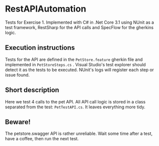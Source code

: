 # RestAPIAutomation
Tests for Exercise 1. Implemented with C# in .Net Core 3.1 using NUnit as a test framework, RestSharp for the API calls and SpecFlow for the gherkins logic.

## Execution instructions

Tests for the API are defined in the `PetStore.feature` gherkin file and implemented in `PetStoreSteps.cs` . Visual Studio's test explorer should detect it as the tests to be executed. NUnit's logs will register each step or issue found.

## Short description

Here we test 4 calls to the pet API. All API call logic is stored in a class separated from the test: `PetTestAPI.cs`. It leaves everything more tidy.

## Beware!

The petstore.swagger API is rather unreliable. Wait some time after a test, have a coffee, then run the next test.
